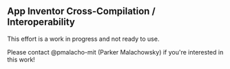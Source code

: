 ## App Inventor Cross-Compilation / Interoperability

This effort is a work in progress and not ready to use. 

Please contact @pmalacho-mit (Parker Malachowsky) if you're interested in this work!

[](../../../src/appinventor_example/index.ts)